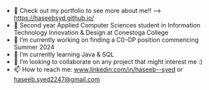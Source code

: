- 📁 Check out my portfolio to see more about me!! --> https://haseebsyd.github.io/
- 💬 Second year Applied Computer Sciences student in Information Technology Innovation & Design at Conestoga College
- 🔭 I’m currently working on finding a C0-OP position commencing Summer 2024
- 🌱 I’m currently learning Java & SQL
- 👯 I’m looking to collaborate on any project that might interest me :)
- 📫 How to reach me: www.linkedin.com/in/haseeb--syed or haseeb.syed2247@gmail.com

